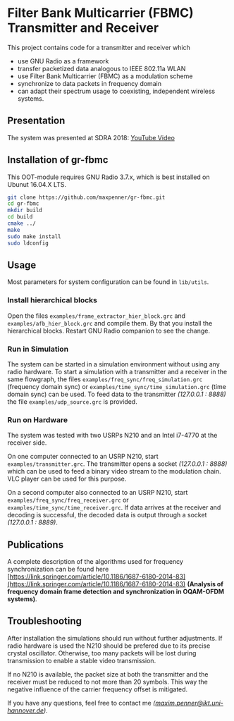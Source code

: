 # Filter Bank Multicarrier (FBMC) Transmitter and Receiver
This project contains code for a transmitter and receiver which
- use GNU Radio as a framework
- transfer packetized data analogous to IEEE 802.11a WLAN
- use Filter Bank Multicarrier (FBMC) as a modulation scheme
- synchronize to data packets in frequency domain
- can adapt their spectrum usage to coexisting, independent wireless systems.

## Presentation
The system was presented at SDRA 2018: [YouTube Video](https://www.youtube.com/watch?v=2y5V_O9y9V0)

## Installation of gr-fbmc
This OOT-module requires GNU Radio 3.7.x, which is best installed on Ubunut 16.04.X LTS.
```bash
git clone https://github.com/maxpenner/gr-fbmc.git
cd gr-fbmc
mkdir build
cd build
cmake ../
make
sudo make install
sudo ldconfig
```
## Usage
Most parameters for system configuration can be found in ```lib/utils```.
### Install hierarchical blocks
Open the files ```examples/frame_extractor_hier_block.grc``` and ```examples/afb_hier_block.grc``` and compile them. By that you install the hierarchical blocks. Restart GNU Radio companion to see the change.
### Run in Simulation
The system can be started in a simulation environment without using any radio hardware. To start a simulation with a transmitter and a receiver in the same flowgraph, the files ```examples/freq_sync/freq_simulation.grc``` (frequency domain sync) or ```examples/time_sync/time_simulation.grc``` (time domain sync) can be used. To feed data to the transmitter *(127.0.0.1 : 8888)* the file ```examples/udp_source.grc``` is provided.
### Run on Hardware
The system was tested with two USRPs N210 and an Intel i7-4770 at the receiver side.

On one computer connected to an USRP N210, start ```examples/transmitter.grc```. The transmitter opens a socket *(127.0.0.1 : 8888)* which can be used to feed a binary video stream to the modulation chain. VLC player can be used for this purpose.

On a second computer also connected to an USRP N210, start ```examples/freq_sync/freq_receiver.grc``` or ```examples/time_sync/time_receiver.grc```. If data arrives at the receiver and decoding is successful, the decoded data is output through a socket *(127.0.0.1 : 8889)*.

## Publications
A complete description of the algorithms used for frequency synchronization can be found here [https://link.springer.com/article/10.1186/1687-6180-2014-83](https://link.springer.com/article/10.1186/1687-6180-2014-83) **(Analysis of frequency domain frame detection and synchronization in OQAM-OFDM systems)**.

## Troubleshooting
After installation the simulations should run without further adjustments. If radio hardware is used the N210 should be prefered due to its precise crystal oscillator. Otherwise, too many packets will be lost during transmission to enable a stable video transmission.

If no N210 is available, the packet size at both the transmitter and the receiver must be reduced to not more than 20 symbols. This way the negative influence of the carrier frequency offset is mitigated.

If you have any questions, feel free to contact me *(maxim.penner@ikt.uni-hannover.de)*.
